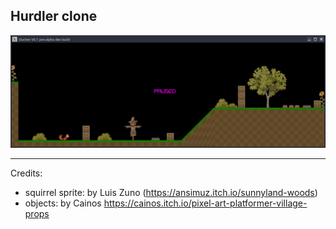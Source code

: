 Hurdler clone
-------------

![Screenshot](misc/screenshot.png)

---

Credits:
- squirrel sprite: by Luis Zuno (https://ansimuz.itch.io/sunnyland-woods)
- objects: by Cainos https://cainos.itch.io/pixel-art-platformer-village-props
